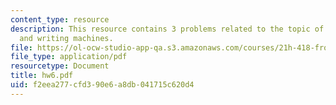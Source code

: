 ```yaml
---
content_type: resource
description: This resource contains 3 problems related to the topic of scripts, grooves,
  and writing machines.
file: https://ol-ocw-studio-app-qa.s3.amazonaws.com/courses/21h-418-from-print-to-digital-technologies-of-the-word-1450-present-fall-2005/f2eea277cfd390e6a8db041715c620d4_hw6.pdf
file_type: application/pdf
resourcetype: Document
title: hw6.pdf
uid: f2eea277-cfd3-90e6-a8db-041715c620d4
---
```

